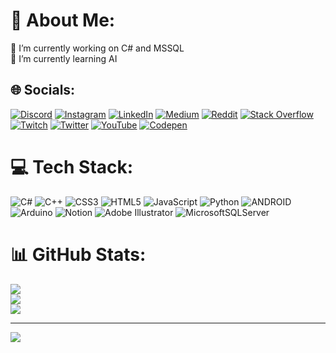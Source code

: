 # 💫 About Me:
🔭 I’m currently working on C# and MSSQL <br>🌱 I’m currently learning AI


## 🌐 Socials:
[![Discord](https://img.shields.io/badge/Discord-%237289DA.svg?logo=discord&logoColor=white)](https://discord.gg/its0merfaruk#5933) [![Instagram](https://img.shields.io/badge/Instagram-%23E4405F.svg?logo=Instagram&logoColor=white)](https://instagram.com/its0merfaruk) [![LinkedIn](https://img.shields.io/badge/LinkedIn-%230077B5.svg?logo=linkedin&logoColor=white)](https://linkedin.com/in/ofkkurt) [![Medium](https://img.shields.io/badge/Medium-12100E?logo=medium&logoColor=white)](https://medium.com/@its0merfaruk) [![Reddit](https://img.shields.io/badge/Reddit-%23FF4500.svg?logo=Reddit&logoColor=white)](https://reddit.com/user/mrcimbomlyy) [![Stack Overflow](https://img.shields.io/badge/-Stackoverflow-FE7A16?logo=stack-overflow&logoColor=white)](https://stackoverflow.com/users/its0merfaruk) [![Twitch](https://img.shields.io/badge/Twitch-%239146FF.svg?logo=Twitch&logoColor=white)](https://twitch.tv/its0merfaruk) [![Twitter](https://img.shields.io/badge/Twitter-%231DA1F2.svg?logo=Twitter&logoColor=white)](https://twitter.com/its0merfaruk) [![YouTube](https://img.shields.io/badge/YouTube-%23FF0000.svg?logo=YouTube&logoColor=white)](https://youtube.com/@its0merfaruk) [![Codepen](https://img.shields.io/badge/Codepen-000000?style=for-the-badge&logo=codepen&logoColor=white)](https://codepen.io/its0merfaruk) 

# 💻 Tech Stack:
![C#](https://img.shields.io/badge/c%23-%23239120.svg?style=flat&logo=c-sharp&logoColor=white) ![C++](https://img.shields.io/badge/c++-%2300599C.svg?style=flat&logo=c%2B%2B&logoColor=white) ![CSS3](https://img.shields.io/badge/css3-%231572B6.svg?style=flat&logo=css3&logoColor=white) ![HTML5](https://img.shields.io/badge/html5-%23E34F26.svg?style=flat&logo=html5&logoColor=white) ![JavaScript](https://img.shields.io/badge/javascript-%23323330.svg?style=flat&logo=javascript&logoColor=%23F7DF1E) ![Python](https://img.shields.io/badge/python-3670A0?style=flat&logo=python&logoColor=ffdd54) ![ANDROID](https://img.shields.io/badge/android-%2320232a.svg?style=flat&logo=android&logoColor=%a4c639) ![Arduino](https://img.shields.io/badge/-Arduino-00979D?style=flat&logo=Arduino&logoColor=white) ![Notion](https://img.shields.io/badge/Notion-%23000000.svg?style=flat&logo=notion&logoColor=white) ![Adobe Illustrator](https://img.shields.io/badge/adobeillustrator-%23FF9A00.svg?style=flat&logo=adobeillustrator&logoColor=white) ![MicrosoftSQLServer](https://img.shields.io/badge/Microsoft%20SQL%20Sever-CC2927?style=flat&logo=microsoft%20sql%20server&logoColor=white)
# 📊 GitHub Stats:
![](https://github-readme-stats.vercel.app/api?username=its0merfaruk&theme=nightowl&hide_border=false&include_all_commits=true&count_private=true)<br/>
![](https://github-readme-streak-stats.herokuapp.com/?user=its0merfaruk&theme=nightowl&hide_border=false)<br/>
![](https://github-readme-stats.vercel.app/api/top-langs/?username=its0merfaruk&theme=nightowl&hide_border=false&include_all_commits=true&count_private=true&layout=compact)

---
[![](https://visitcount.itsvg.in/api?id=its0merfaruk&icon=2&color=6)](https://visitcount.itsvg.in)

<!-- Proudly created with GPRM ( https://gprm.itsvg.in ) -->
